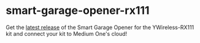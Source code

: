 # smart-garage-opener-rx111

Get the <a href="https://github.com/Medium-One/smart-garage-opener-rx111/releases/latest">latest release</a> of the Smart Garage Opener for the YWireless-RX111 kit and connect your kit to Medium One's cloud!
